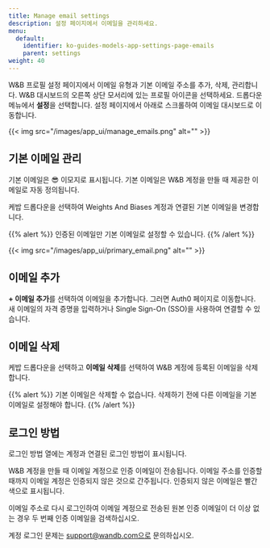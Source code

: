 ```yaml
---
title: Manage email settings
description: 설정 페이지에서 이메일을 관리하세요.
menu:
  default:
    identifier: ko-guides-models-app-settings-page-emails
    parent: settings
weight: 40
---
```


W\&B 프로필 설정 페이지에서 이메일 유형과 기본 이메일 주소를 추가, 삭제, 관리합니다. W\&B 대시보드의 오른쪽 상단 모서리에 있는 프로필 아이콘을 선택하세요. 드롭다운 메뉴에서 **설정**을 선택합니다. 설정 페이지에서 아래로 스크롤하여 이메일 대시보드로 이동합니다.

{{< img src="/images/app_ui/manage_emails.png" alt="" >}}

## 기본 이메일 관리

기본 이메일은 😎 이모지로 표시됩니다. 기본 이메일은 W\&B 계정을 만들 때 제공한 이메일로 자동 정의됩니다.

케밥 드롭다운을 선택하여 Weights And Biases 계정과 연결된 기본 이메일을 변경합니다.

{{% alert %}}
인증된 이메일만 기본 이메일로 설정할 수 있습니다.
{{% /alert %}}

{{< img src="/images/app_ui/primary_email.png" alt="" >}}

## 이메일 추가

**+ 이메일 추가**를 선택하여 이메일을 추가합니다. 그러면 Auth0 페이지로 이동합니다. 새 이메일의 자격 증명을 입력하거나 Single Sign-On (SSO)을 사용하여 연결할 수 있습니다.

## 이메일 삭제

케밥 드롭다운을 선택하고 **이메일 삭제**를 선택하여 W\&B 계정에 등록된 이메일을 삭제합니다.

{{% alert %}}
기본 이메일은 삭제할 수 없습니다. 삭제하기 전에 다른 이메일을 기본 이메일로 설정해야 합니다.
{{% /alert %}}

## 로그인 방법

로그인 방법 열에는 계정과 연결된 로그인 방법이 표시됩니다.

W\&B 계정을 만들 때 이메일 계정으로 인증 이메일이 전송됩니다. 이메일 주소를 인증할 때까지 이메일 계정은 인증되지 않은 것으로 간주됩니다. 인증되지 않은 이메일은 빨간색으로 표시됩니다.

이메일 주소로 다시 로그인하여 이메일 계정으로 전송된 원본 인증 이메일이 더 이상 없는 경우 두 번째 인증 이메일을 검색하십시오.

계정 로그인 문제는 support@wandb.com으로 문의하십시오.
